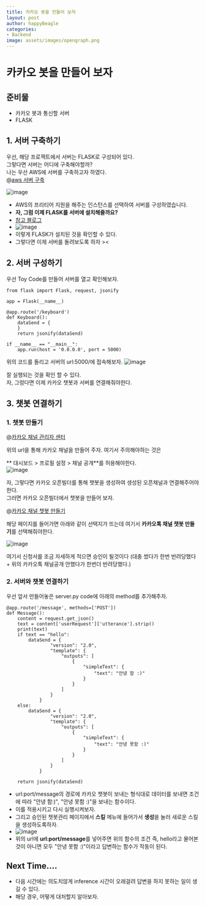 ```yaml
---
title: 카카오 봇을 만들어 보자
layout: post
author: happyBeagle
categories:
- Backend
image: assets/images/opengraph.png
---
```


# 카카오 봇을 만들어 보자 

## 준비물

* 카카오 봇과 통신할 서버
* FLASK

## 1. 서버 구축하기

우선, 해당 프로젝트에서 서버는 FLASK로 구성되어 있다.  
그렇다면 서버는 어디에 구축해야할까?   
나는 우선 AWS에 서버를 구축하고자 하였다.   
@[aws 서버 구축](https://aws.amazon.com/ko/free/?trk=ps_a134p000003yHYmAAM&trkCampaign=acq_paid_search_brand&sc_channel=PS&sc_campaign=acquisition_KR&sc_publisher=Google&sc_category=Core-Main&sc_country=KR&sc_geo=APAC&sc_outcome=acq&sc_detail=aws&sc_content=Brand_Core_aws_e&sc_segment=444218215904&sc_medium=ACQ-P|PS-GO|Brand|Desktop|SU|Core-Main|Core|KR|EN|Text&s_kwcid=AL!4422!3!444218215904!e!!g!!aws&ef_id=Cj0KCQjw78yFBhCZARIsAOxgSx3rXWSipdhn3Pw6TpGlvsh7Z0lWqzNYZcdYdJN-y73HNkR4HfRFn8oaAnRQEALw_wcB:G:s&s_kwcid=AL!4422!3!444218215904!e!!g!!aws&all-free-tier.sort-by=item.additionalFields.SortRank&all-free-tier.sort-order=asc&awsf.Free%20Tier%20Types=*all&awsf.Free%20Tier%20Categories=*all)

![image](https://user-images.githubusercontent.com/68745983/120215008-30748380-c270-11eb-9d64-39ff224e070c.png)   

* AWS의 프리티어 지원을 해주는 인스턴스를 선택하여 서버를 구성하였습니다.
* **자, 그럼 이제 FLASK를 서버에 설치해줄까요?**
* [참고 블로그](https://salguworld.tistory.com/12)
* ![image](https://user-images.githubusercontent.com/68745983/120216486-0e7c0080-c272-11eb-8e2f-f4ff018a00ba.png)     
* 이렇게 FLASK가 설치된 것을 확인할 수 있다.    
* 그렇다면 이제 서버를 돌려보도록 하자 ><     

## 2. 서버 구성하기    

우선 Toy Code를 만들어 서버를 열고 확인해보자.

```    
from flask import Flask, request, jsonify

app = Flask(__name__)

@app.route('/keyboard')
def Keyboard():
    dataSend = {
    }
    return jsonify(dataSend)

if __name__ == "__main__":
    app.run(host = '0.0.0.0', port = 5000)

```     
위의 코드를 돌리고 서버의 url:5000/에 접속해보자.
![image](https://user-images.githubusercontent.com/68745983/120227780-cfa37600-c284-11eb-9c2f-9b149180c648.png)    

잘 실행되는 것을 확인 할 수 있다.   
자, 그렁다면 이제 카카오 챗봇과 서버를 연결해줘야한다.   

## 3. 챗봇 연결하기   
### 1. 챗봇 만들기    

@[카카오 채널 관리자 센터](https://center-pf.kakao.com/)   

위의 url을 통해 카카오 채널을 만들어 주자. 여기서 주의해야하는 것은   

** 대시보드 > 프로필 설정 > 채널 공개**를 허용해야한다.   
![image](https://user-images.githubusercontent.com/68745983/120228061-59ebda00-c285-11eb-9189-09dbfb831f49.png)   

자, 그렇다면 카카오 오픈빌더를 통해 챗봇을 생성하여 생성된 오픈채널과 연결해주어야한다.   
그러면 카카오 오픈빌더에서 챗봇을 만들어 보자.   

@[카카오 채널 챗봇 만들기](https://i.kakao.com/)   

해당 페이지를 들어가면 아래와 같이 선택지가 뜨는데 여기서 **카카오톡 채널 챗봇 만들기**를 선택해줘야한다.    

![image](https://user-images.githubusercontent.com/68745983/120228240-b2bb7280-c285-11eb-86cf-98f6f178cbdd.png)    

여기서 신청서를 조금 자세하게 적으면 승인이 될것이다 (대충 썼다가 한번 반려당했다 + 위의 카카오톡 채널공개 안했다가 한번더 반려당했다.)   

### 2. 서버와 챗봇 연결하기   

우선 앞서 만들어놓은 server.py code에 아래의 method를 추가해주자.   

```    
@app.route('/message', methods=['POST'])
def Message():
    content = request.get_json()
    text = content['userRequest']['utterance'].strip()
    print(text)
    if text == "hello":
        dataSend = {
                "version": "2.0",
                "template": {
                    "outputs": [
                        {
                            "simpleText": {
                                "text": "안녕 함 :)"
                            }
                        }
                    ]
                }
            }
    else:
        dataSend = {
                "version": "2.0",
                "template": {
                    "outputs": [
                        {
                            "simpleText": {
                                "text": "안녕 못함 :)"
                            }
                        }
                    ]
                }
            }

    return jsonify(dataSend)
```    

* url:port/message의 경로에 카카오 챗봇이 보내는 형식대로 데이터를 보내면 조건에 따라 "안녕 함:)", "안녕 못함 :)"을 보내는 함수이다.   
* 이를 적용시키고 다시 실행시켜보자. 
* 그리고 승인된 챗봇관리 페이지에서 **스킬** 메뉴에 들어가서 **생성**을 눌러 새로운 스킬을 생성하도록하자.   
* ![image](https://user-images.githubusercontent.com/68745983/120229445-1fd00780-c288-11eb-8207-d376d7a934e3.png)   
* 위의 url에 **url:port/message**를 넣어주면 위의 함수의 조건 즉, hello라고 물어본것이 아니면 모두 "안녕 못함 :)"이라고 답변하는 함수가 작동이 된다.   


## Next Time....   

* 다음 시간에는 의도치않게 inference 시간이 오래걸려 답변을 하지 못하는 일이 생길 수 있다.    
* 해당 경우, 어떻게 대처할지 알아보자.
